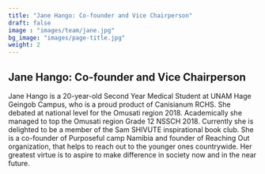 ```yaml
---
title: "Jane Hango: Co-founder and Vice Chairperson"
draft: false
image : "images/team/jane.jpg"
bg_image: "images/page-title.jpg"
weight: 2
---
```


## Jane Hango: Co-founder and Vice Chairperson

Jane Hango is a 20-year-old Second Year Medical Student at UNAM Hage Geingob Campus, who is a proud product of Canisianum RCHS. She debated at national level for the Omusati region 2018. Academically she managed to top the Omusati region Grade 12 NSSCH 2018. Currently she is delighted to be a member of the Sam SHIVUTE inspirational book club. She is a co-founder of Purposeful camp Namibia and founder of Reaching Out organization, that helps to reach out to the younger ones countrywide. Her greatest virtue is to aspire to make difference in society now and in the near future.